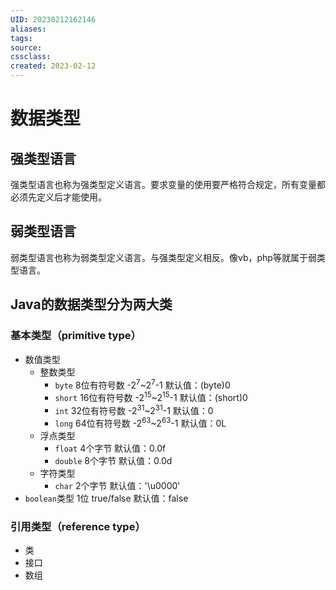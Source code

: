 ```yaml
---
UID: 20230212162146 
aliases: 
tags: 
source: 
cssclass: 
created: 2023-02-12
---
```


# 数据类型

## 强类型语言
强类型语言也称为强类型定义语言。要求变量的使用要严格符合规定，所有变量都必须先定义后才能使用。
## 弱类型语言
弱类型语言也称为弱类型定义语言。与强类型定义相反。像vb，php等就属于弱类型语言。
## Java的数据类型分为两大类

### 基本类型（primitive type）
* 数值类型
	* 整数类型
		* `byte` 8位有符号数 -2<sup>7</sup>~2<sup>7</sup>-1 默认值：(byte)0
		* `short` 16位有符号数 -2<sup>15</sup>~2<sup>15</sup>-1 默认值：(short)0
		* `int` 32位有符号数 -2<sup>31</sup>~2<sup>31</sup>-1 默认值：0
		* `long` 64位有符号数 -2<sup>63</sup>~2<sup>63</sup>-1 默认值：0L
	* 浮点类型
		* `float` 4个字节 默认值：0.0f
		* `double` 8个字节 默认值：0.0d
	* 字符类型
		* `char` 2个字节 默认值：'\\u0000'
* `boolean`类型 1位 true/false 默认值：false
### 引用类型（reference type）
* 类
* 接口
* 数组
